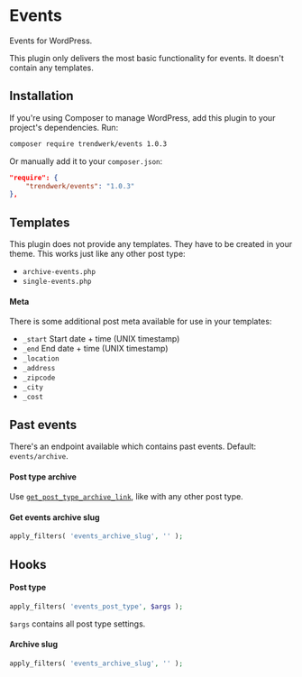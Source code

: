 Events
===========

Events for WordPress.

This plugin only delivers the most basic functionality for events. It doesn't contain any templates.

## Installation
If you're using Composer to manage WordPress, add this plugin to your project's dependencies. Run:
```sh
composer require trendwerk/events 1.0.3
```

Or manually add it to your `composer.json`:
```json
"require": {
	"trendwerk/events": "1.0.3"
},
```

## Templates

This plugin does not provide any templates. They have to be created in your theme. This works just like any other post type:

- `archive-events.php`
- `single-events.php`

#### Meta

There is some additional post meta available for use in your templates:

- `_start` Start date + time (UNIX timestamp)
- `_end` End date + time (UNIX timestamp)
- `_location`
- `_address`
- `_zipcode`
- `_city`
- `_cost`

## Past events

There's an endpoint available which contains past events. Default: `events/archive`.

#### Post type archive
Use [`get_post_type_archive_link`](https://developer.wordpress.org/reference/functions/get_post_type_archive_link/), like with any other post type.

#### Get events archive slug
```php
apply_filters( 'events_archive_slug', '' );
```

## Hooks

#### Post type
```php
apply_filters( 'events_post_type', $args );
```
`$args` contains all post type settings.

#### Archive slug
```php
apply_filters( 'events_archive_slug', '' );
```
